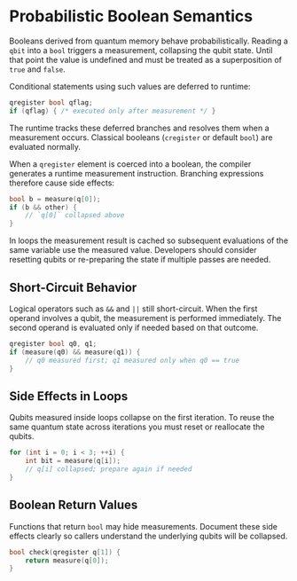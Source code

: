 # Probabilistic Boolean Semantics

Booleans derived from quantum memory behave probabilistically. Reading a `qbit` into a `bool` triggers a measurement, collapsing the qubit state. Until that point the value is undefined and must be treated as a superposition of `true` and `false`.

Conditional statements using such values are deferred to runtime:

```cpp
qregister bool qflag;
if (qflag) { /* executed only after measurement */ }
```

The runtime tracks these deferred branches and resolves them when a measurement occurs. Classical booleans (`cregister` or default `bool`) are evaluated normally.

When a `qregister` element is coerced into a boolean, the compiler generates a runtime measurement instruction. Branching expressions therefore cause side effects:

```cpp
bool b = measure(q[0]);
if (b && other) {
    // `q[0]` collapsed above
}
```

In loops the measurement result is cached so subsequent evaluations of the same variable use the measured value. Developers should consider resetting qubits or re-preparing the state if multiple passes are needed.

## Short-Circuit Behavior

Logical operators such as `&&` and `||` still short-circuit. When the first operand involves a qubit, the measurement is performed immediately. The second operand is evaluated only if needed based on that outcome.

```cpp
qregister bool q0, q1;
if (measure(q0) && measure(q1)) {
    // q0 measured first; q1 measured only when q0 == true
}
```

## Side Effects in Loops

Qubits measured inside loops collapse on the first iteration.
To reuse the same quantum state across iterations you must reset or reallocate the qubits.

```cpp
for (int i = 0; i < 3; ++i) {
    int bit = measure(q[i]);
    // q[i] collapsed; prepare again if needed
}
```

## Boolean Return Values

Functions that return `bool` may hide measurements. Document these side effects clearly so callers understand the underlying qubits will be collapsed.

```cpp
bool check(qregister q[1]) {
    return measure(q[0]);
}
```
